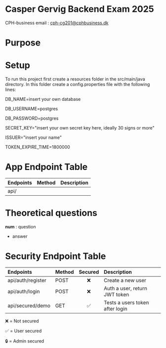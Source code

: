 # Casper Gervig Backend Exam 2025
CPH-business email : cph-cg201@cphbusiness.dk

# Purpose


# Setup
To run this project first create a resources folder in the src/main/java directory. In this folder create a config.properties file with the following lines:

DB_NAME=insert your own database

DB_USERNAME=postgres

DB_PASSWORD=postgres

SECRET_KEY="insert your own secret key here, ideally 30 signs or more"

ISSUER="insert your name"

TOKEN_EXPIRE_TIME=1800000

# App Endpoint Table

| Endpoints | Method | Description |
|:----------|:-------|:------------|
| api/      |        |             |

# Theoretical questions
**num** : question 
* answer

# Security Endpoint Table

| Endpoints                         | Method | Secured      | Description                     |
|:----------------------------------|:-------|:------------:|:--------------------------------|
| api/auth/register                 | POST   | ❌          | Create a new user               |
| api/auth/login                    | POST   | ❌          | Auth a user, return JWT token   |
| api/secured/demo                  | GET    | ✅          | Tests a users token after login |

❌ = Not secured

✅ = User secured

🔒 = Admin secured